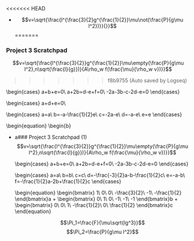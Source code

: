 <<<<<<< HEAD
- $$v=\sqrt{\frac{l^{\frac{3}{2}g^{\frac{1}{2}}\mu\not(\frac{P}{g\mu l^2})}}{}}$$
=======
### Project 3 Scratchpad
$$v=\sqrt{\frac{l^{\frac{3}{2}}g^{\frac{1}{2}}\mu\empty(\frac{P}{g\mu l^2},n\sqrt{\frac{l}{g}})}{A\rho_w f(\frac{\mu}{\rho_w v})}}$$
>>>>>>> f8b9755 (Auto saved by Logseq)


\begin{cases}
a+b+e=0\\
a+2b=d-e+f=0\\
-2a-3b-c-2d-e=0
\end{cases}

\begin{cases}
a+d+e=0\\

\begin{cases}
a=a\\
b=-a-\frac{1}{2}e\\
c=-2a-e\\
d=-a-e\\
e=e
\end{cases}

\begin{equation}
\begin{b}
- a### Project 3 Scratchpad (1)
  $$v=\sqrt{\frac{l^{\frac{3}{2}}g^{\frac{1}{2}}\mu\empty(\frac{P}{g\mu l^2},n\sqrt{\frac{l}{g}})}{A\rho_w f(\frac{\mu}{\rho_w v})}}$$
  
  \begin{cases}
  a+b+e=0\\
  a+2b=d-e+f=0\\
  -2a-3b-c-2d-e=0
  \end{cases}
  
  \begin{cases}
  a=a\\
  b=b\\
  c=c\\
  d=-\frac{-3}{2}a-b-\frac{1}{2}c\\
  e=-a-b\\
  f=-\frac{1}{2}a-2b+\frac{1}{2}c
  \end{cases}
  
  \begin{equation}
  \begin{bmatrix}
  1\\
  0\\
  0\\
  -\frac{3}{2}\\
  -1\\
  -\frac{1}{2}
  \end{bmatrix}a
  +
  \begin{bmatrix}
  0\\
  1\\
  0\\
  -1\\
  -1\\
  -1
  \end{bmatrix}b
  +
  \begin{bmatrix}
  0\\
  0\\
  1\\
  -\frac{1}{2}\\
  0\\
  \frac{1}{2}
  \end{bmatrix}c
  \end{equation}
  
  $$\Pi_1=\frac{F}{\mu\sqrt{lg^3}}$$
  $$\Pi_2=\frac{P}{g\mu l^2}$$